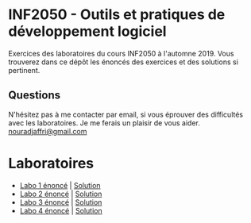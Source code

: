 # INF2050 - Outils et pratiques de développement logiciel
Exercices des laboratoires du cours INF2050 à l'automne 2019. Vous trouverez dans ce dépôt les énoncés des exercices et des solutions si pertinent. 

## Questions

N'hésitez pas à me contacter par email, si vous éprouver des difficultés avec les laboratoires. Je me ferais un plaisir de vous aider. 
<nouradjaffri@gmail.com>


# Laboratoires
* [Labo 1 énoncé](https://github.com/jacquesberger/exemplesINF2050/blob/master/ateliers/git1/enonce.md) | [Solution](https://github.com/NouraDff/INF2050-Aut2019/tree/master/lab1)
* [Labo 2 énoncé](https://github.com/jacquesberger/exemplesINF2050/blob/master/ateliers/json-lib/enonce.md) | [Solution](https://github.com/NouraDff/INF2050-Aut2019/tree/master/lab2)
* [Labo 3 énoncé](https://github.com/jacquesberger/exemplesINF2050/blob/master/ateliers/junit/enonce.md) | [Solution](https://github.com/NouraDff/INF2050-Aut2019/tree/master/lab3)
* [Labo 4 énoncé](https://github.com/jacquesberger/exemplesINF2050/blob/master/ateliers/maven/enonce.md) | [Solution](https://github.com/NouraDff/INF2050-Aut2019/blob/master/lab4/README.md)
